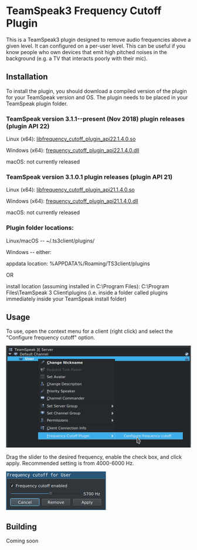 # TeamSpeak3 Frequency Cutoff Plugin

This is a TeamSpeak3 plugin designed to remove audio frequencies above a given level. It can configured on a per-user level. This can be useful if you know people who own devices that emit high pitched noises in the background (e.g. a TV that interacts poorly with their mic).

## Installation

To install the plugin, you should download a compiled version of the plugin for your TeamSpeak version and OS. The plugin needs to be placed in your TeamSpeak plugin folder.

### TeamSpeak version 3.1.1--present (Nov 2018) plugin releases (plugin API 22)

Linux (x64): [libfrequency_cutoff_plugin_api22.1.4.0.so](https://github.com/mvilim/ts3-frequency-cutoff-plugin/releases/download/v1.4.0/libfrequency_cutoff_plugin_api22.1.4.0.so)

Windows (x64): [frequency_cutoff_plugin_api22.1.4.0.dll](https://github.com/mvilim/ts3-frequency-cutoff-plugin/releases/download/v1.4.0/frequency_cutoff_plugin_api22.1.4.0.dll)

macOS: not currently released

### TeamSpeak version 3.1.0.1 plugin releases (plugin API 21)

Linux (x64): [libfrequency_cutoff_plugin_api21.1.4.0.so](https://github.com/mvilim/ts3-frequency-cutoff-plugin/releases/download/v1.4.0/libfrequency_cutoff_plugin_api21.1.4.0.so)

Windows (x64): [frequency_cutoff_plugin_api21.1.4.0.dll](https://github.com/mvilim/ts3-frequency-cutoff-plugin/releases/download/v1.4.0/frequency_cutoff_plugin_api21.1.4.0.dll)

macOS: not currently released

### Plugin folder locations:

Linux/macOS -- ~/.ts3client/plugins/

Windows -- either:

appdata location: %APPDATA%/Roaming/TS3client/plugins

OR

install location (assuming installed in C:\Program Files\): C:\Program Files\TeamSpeak 3 Client\plugins (i.e. inside a folder called plugins immediately inside your TeamSpeak install folder)

## Usage

To use, open the context menu for a client (right click) and select the "Configure frequency cutoff" option.

![Menu](readme/menu.png)

Drag the slider to the desired frequency, enable the check box, and click apply. Recommended setting is from 4000-6000 Hz.

![Dialog](readme/dialog.png)

## Building

Coming soon
